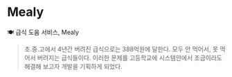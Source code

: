 # Mealy
🍽️ 급식 도움 서비스, Mealy

> 초.중.고에서 4년간 버려진 급식으로는 388억원에 달한다. 모두 안 먹어서, 못 먹어서 버려지는 급식들이다. 이러한 문제를 고등학교에 시스템안에서 조금이라도 해결해 보고자 개발을 기획하게 되었다.

